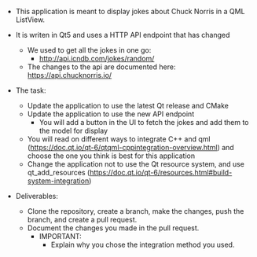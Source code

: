 * This application is meant to display jokes about Chuck Norris in a QML ListView.
* It is writen in Qt5 and uses a HTTP API endpoint that has changed
    * We used to get all the jokes in one go: 
        * http://api.icndb.com/jokes/random/<number>
    * The changes to the api are documented here: 
        https://api.chucknorris.io/

* The task: 
    * Update the application to use the latest Qt release and CMake
    * Update the application to use the new API endpoint
        * You will add a button in the UI to fetch the jokes and add them to the model for display
    * You will read on different ways to integrate C++ and qml (https://doc.qt.io/qt-6/qtqml-cppintegration-overview.html) and choose the one you think is best for this application
    * Change the application not to use the Qt resource system, and use qt_add_resources (https://doc.qt.io/qt-6/resources.html#build-system-integration)

* Deliverables: 
    * Clone the repository, create a branch, make the changes, push the branch, and create a pull request.
    * Document the changes you made in the pull request.
        * IMPORTANT:
            * Explain why you chose the integration method you used.